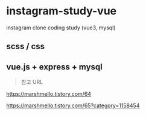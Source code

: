# instagram-study-vue
instagram clone coding study (vue3, mysql)

## scss / css


## vue.js + express + mysql
> 참고 URL


https://marshmello.tistory.com/64

https://marshmello.tistory.com/65?category=1158454
